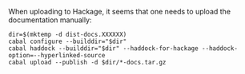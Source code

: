 When uploading to Hackage, it seems that one needs to upload the documentation
manually:

```
dir=$(mktemp -d dist-docs.XXXXXX)
cabal configure --builddir="$dir"
cabal haddock --builddir="$dir" --haddock-for-hackage --haddock-option=--hyperlinked-source
cabal upload --publish -d $dir/*-docs.tar.gz
```
